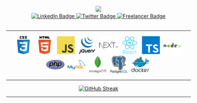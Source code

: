 <div id="header" align="center" >
  <img src="https://media.giphy.com/media/v1.Y2lkPTc5MGI3NjExN2VjOWYwZTBiMTc0NmIwNzhjZWQ0ZjVjNDdkYzMzY2MxOWU5OGRkYiZjdD1n/1XCcD9VLQZ2Io/giphy.gif" width="20vw" />
</div>
<div id="badges" align="center" >
  <a href="https://www.linkedin.com/in/rmokroborodov/" >
    <img src="https://img.shields.io/badge/LinkedIn-blue?logo=linkedin&logoColor=white&style=for-the-badge" alt="LinkedIn Badge"/>
  </a>
  <a href="https://twitter.com/RikiTikiRD/" >
    <img src="https://img.shields.io/badge/Twitter-blue?style=for-the-badge&logo=twitter&logoColor=white" alt="Twitter Badge" />
  </a>
  <a href="https://www.freelancer.com/u/Araah">
     <img src="https://img.shields.io/badge/Freelancer-blue?logo=Freelancer&logoColor=white&style=for-the-badge" alt="Freelancer Badge" />
  </a>
 </div>
 <div align="center">
 	<img src="https://komarev.com/ghpvc/?username=araah&style=flat-square&color=blue" alt=""/>
</div>	

---

<div align="center">
  <img src="https://github.com/devicons/devicon/blob/master/icons/css3/css3-original-wordmark.svg" alt="CSS" width="50" height="50"/>&nbsp
  <img src="https://github.com/devicons/devicon/blob/master/icons/html5/html5-original-wordmark.svg" alt="HTML5" width="50" height="50"/>&nbsp
  <img src="https://github.com/devicons/devicon/blob/master/icons/javascript/javascript-original.svg" alt="JavaScript" width="50" height="50"/>&nbsp
  <img src="https://github.com/devicons/devicon/blob/master/icons/jquery/jquery-original-wordmark.svg" alt="jQuery" width="50" height="50"/>&nbsp
  <img src="https://github.com/devicons/devicon/blob/master/icons/nextjs/nextjs-original-wordmark.svg" alt="Next.js" width="50" height="50"/>&nbsp
  <img src="https://github.com/devicons/devicon/blob/master/icons/react/react-original-wordmark.svg" alt="React" width="50" height="50"/>&nbsp
  <img src="https://github.com/devicons/devicon/blob/master/icons/typescript/typescript-original.svg" alt="TypeScript" width="50" height="50"/>&nbsp
    <img src="https://github.com/devicons/devicon/blob/master/icons/nodejs/nodejs-original-wordmark.svg" alt="Node.js" width="50" height="50"/>&nbsp
  <img src="https://github.com/devicons/devicon/blob/master/icons/php/php-original.svg" alt="PHP" width="50" height="50"/>&nbsp
  <img src="https://github.com/devicons/devicon/blob/master/icons/mysql/mysql-original-wordmark.svg" alt="MySQL" width="50" height="50"/>&nbsp
  <img src="https://github.com/devicons/devicon/blob/master/icons/mongodb/mongodb-original-wordmark.svg" alt="MongoDB" width="50" height="50"/>&nbsp
  <img src="https://github.com/devicons/devicon/blob/master/icons/postgresql/postgresql-original-wordmark.svg" alt="PostgresSQL" width="50" height="50"/>&nbsp
    <img src="https://github.com/devicons/devicon/blob/master/icons/docker/docker-original-wordmark.svg" alt="Docker" width="50" height="50"/>&nbsp
</div>

---

<div align="center" >
  
[![GitHub Streak](http://github-readme-streak-stats.herokuapp.com?user=araah&theme=react&hide_border=true)](https://git.io/streak-stats)
  

</div>

---


